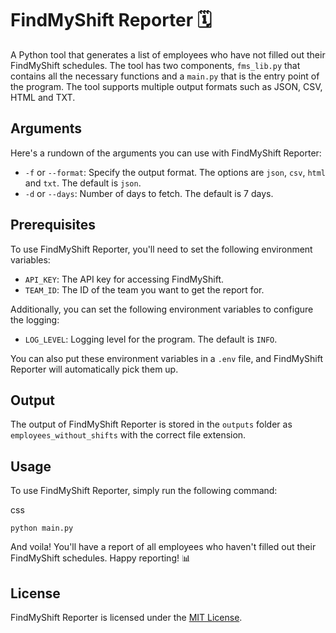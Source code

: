FindMyShift Reporter 🗓️
========================

A Python tool that generates a list of employees who have not filled out their FindMyShift schedules. The tool has two components, `fms_lib.py` that contains all the necessary functions and a `main.py` that is the entry point of the program. The tool supports multiple output formats such as JSON, CSV, HTML and TXT.

Arguments
---------

Here's a rundown of the arguments you can use with FindMyShift Reporter:

- `-f` or `--format`: Specify the output format. The options are `json`, `csv`, `html` and `txt`. The default is `json`.
- `-d` or `--days`: Number of days to fetch. The default is 7 days.

Prerequisites
-------------

To use FindMyShift Reporter, you'll need to set the following environment variables:

- `API_KEY`: The API key for accessing FindMyShift.
- `TEAM_ID`: The ID of the team you want to get the report for.

Additionally, you can set the following environment variables to configure the logging:

- `LOG_LEVEL`: Logging level for the program. The default is `INFO`.

You can also put these environment variables in a `.env` file, and FindMyShift Reporter will automatically pick them up.

Output
------

The output of FindMyShift Reporter is stored in the `outputs` folder as `employees_without_shifts` with the correct file extension.

Usage
-----

To use FindMyShift Reporter, simply run the following command:

css

`python main.py`

And voila! You'll have a report of all employees who haven't filled out their FindMyShift schedules. Happy reporting! 📊

License
-------

FindMyShift Reporter is licensed under the [MIT License](LICENSE.md).
